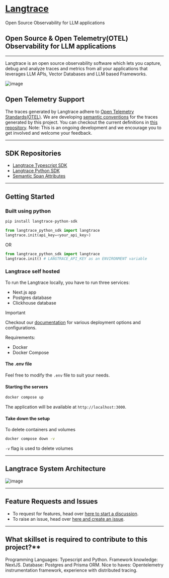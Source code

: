 # [Langtrace](https://www.langtrace.ai)
Open Source Observability for LLM applications

## Open Source & Open Telemetry(OTEL) Observability for LLM applications

---

Langtrace is an open source observability software which lets you capture, debug and analyze traces and metrics from all your applications that leverages LLM APIs, Vector Databases and LLM based Frameworks.

![image](https://github.com/Scale3-Labs/langtrace/assets/105607645/6825158c-39bb-4270-b1f9-446c36c066ee)

## Open Telemetry Support

The traces generated by Langtrace adhere to [Open Telemetry Standards(OTEL)](https://opentelemetry.io/docs/concepts/signals/traces/). We are developing [semantic conventions](https://opentelemetry.io/docs/concepts/semantic-conventions/) for the traces generated by this project. You can checkout the current definitions in [this repository](https://github.com/Scale3-Labs/langtrace-trace-attributes/tree/main/schemas). Note: This is an ongoing development and we encourage you to get involved and welcome your feedback.

---

## SDK Repositories

- [Langtrace Typescript SDK](https://github.com/Scale3-Labs/langtrace-typescript-sdk)
- [Langtrace Python SDK](https://github.com/Scale3-Labs/langtrace-python-sdk)
- [Semantic Span Attributes](https://github.com/Scale3-Labs/langtrace-trace-attributes)

---

## Getting Started


### Built using python

```python
pip install langtrace-python-sdk
```

```python
from langtrace_python_sdk import langtrace
langtrace.init(api_key=<your_api_key>)
```

OR

```python
from langtrace_python_sdk import langtrace
langtrace.init() # LANGTRACE_API_KEY as an ENVIRONMENT variable
```

### Langtrace self hosted

To run the Langtrace locally, you have to run three services:

- Next.js app
- Postgres database
- Clickhouse database

> [!IMPORTANT]
> Checkout our [documentation](https://docs.langtrace.ai/hosting/overview) for various deployment options and configurations.

Requirements:

- Docker
- Docker Compose

#### The .env file

Feel free to modify the `.env` file to suit your needs.

#### Starting the servers

```bash
docker compose up
```

The application will be available at `http://localhost:3000`.

#### Take down the setup

To delete containers and volumes

```bash
docker compose down -v
```

`-v` flag is used to delete volumes

---

## Langtrace System Architecture

![image](https://github.com/Scale3-Labs/langtrace/assets/105607645/eae180dd-ebf7-4792-b076-23f75d3734a8)

---

## Feature Requests and Issues

- To request for features, head over [here to start a discussion](https://github.com/Scale3-Labs/langtrace/discussions/categories/feature-requests).
- To raise an issue, head over [here and create an issue](https://github.com/Scale3-Labs/langtrace/issues).

---


## What skillset is required to contribute to this project?**
Programming Languages: Typescript and Python.
Framework knowledge: NextJS.
Database: Postgres and Prisma ORM.
Nice to haves: Opentelemetry instrumentation framework, experience with distributed tracing.
